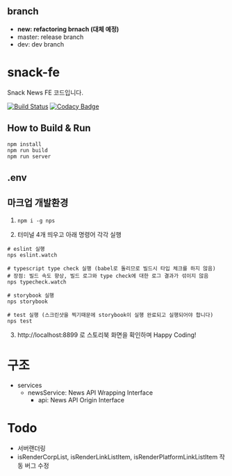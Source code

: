 ## branch
- **new: refactoring brnach (대체 예정)**
- master: release branch
- dev: dev branch

# snack-fe 

Snack News FE 코드입니다.

[![Build Status](https://travis-ci.org/snack-news/Snack-FE.svg?branch=master)](https://travis-ci.org/snack-news/Snack-FE)
[![Codacy Badge](https://api.codacy.com/project/badge/Grade/8cb79631f47a47f48e85081d59fef73f)](https://www.codacy.com/manual/vomvoru/Snack-FE?utm_source=github.com&amp;utm_medium=referral&amp;utm_content=snack-news/Snack-FE&amp;utm_campaign=Badge_Grade)

## How to Build & Run
```
npm install
npm run build
npm run server
```

## .env

## 마크업 개발환경
1. `npm i -g nps`

2. 터미널 4개 띄우고 아래 명령어 각각 실행

```
# eslint 실행
nps eslint.watch

# typescript type check 실행 (babel로 돌리므로 빌드시 타입 체크를 하지 않음)
# 장점: 빌드 속도 향상, 빌드 로그와 type check에 대한 로그 결과가 섞이지 않음
nps typecheck.watch

# storybook 실행
nps storybook

# test 실행 (스크린샷을 찍기때문에 storybook이 실행 완료되고 실행되어야 합니다)
nps test
```

3. http://localhost:8899 로 스토리북 화면을 확인하며 Happy Coding!

# 구조
- services
  - newsService: News API Wrapping Interface
    - api: News API Origin Interface
    

# Todo
- 서버랜더링
- isRenderCorpList, isRenderLinkListItem, isRenderPlatformLinkListItem 작동 버그 수정